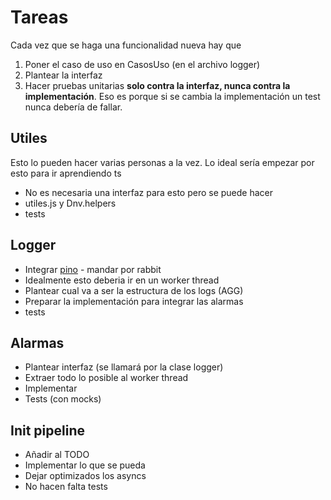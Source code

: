 # Tareas
Cada vez que se haga una funcionalidad nueva hay que
1. Poner el caso de uso en CasosUso (en el archivo logger)
2. Plantear la interfaz
3. Hacer pruebas unitarias **solo contra la interfaz, nunca contra la implementación**. Eso es porque si se cambia la implementación un test nunca debería de fallar.

## Utiles 
Esto lo pueden hacer varias personas a la vez. Lo ideal sería empezar por esto para ir aprendiendo ts
- No es necesaria una interfaz para esto pero se puede hacer
- utiles.js y Dnv.helpers
- tests

## Logger

- Integrar [pino](https://github.com/pinojs/pino) - mandar por rabbit
- Idealmente esto deberia ir en un  worker thread
- Plantear cual va a ser la estructura de los logs (AGG)
- Preparar la implementación para integrar las alarmas
- tests

## Alarmas
- Plantear interfaz (se llamará por la clase logger)
- Extraer todo lo posible al worker thread
- Implementar
- Tests (con mocks)

## Init pipeline
- Añadir al TODO
- Implementar lo que se pueda
- Dejar optimizados los asyncs
- No hacen falta tests